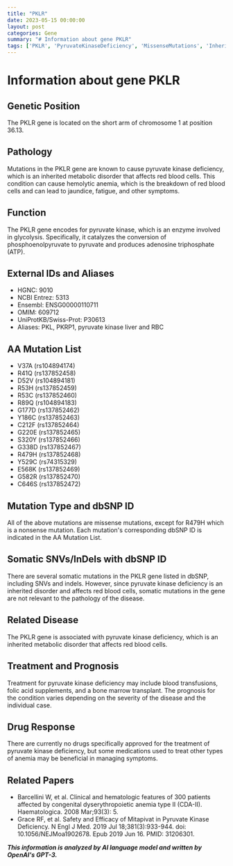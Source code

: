 ```yaml
---
title: "PKLR"
date: 2023-05-15 00:00:00
layout: post
categories: Gene
summary: "# Information about gene PKLR"
tags: ['PKLR', 'PyruvateKinaseDeficiency', 'MissenseMutations', 'InheritedDisorder', 'BloodTransfusions', 'BoneMarrowTransplant', 'Mitapivat', 'MetabolicDisorder']
---
```


# Information about gene PKLR

## Genetic Position
The PKLR gene is located on the short arm of chromosome 1 at position 36.13.

## Pathology
Mutations in the PKLR gene are known to cause pyruvate kinase deficiency, which is an inherited metabolic disorder that affects red blood cells. This condition can cause hemolytic anemia, which is the breakdown of red blood cells and can lead to jaundice, fatigue, and other symptoms.

## Function
The PKLR gene encodes for pyruvate kinase, which is an enzyme involved in glycolysis. Specifically, it catalyzes the conversion of phosphoenolpyruvate to pyruvate and produces adenosine triphosphate (ATP).

## External IDs and Aliases
- HGNC: 9010
- NCBI Entrez: 5313
- Ensembl: ENSG00000110711 
- OMIM: 609712
- UniProtKB/Swiss-Prot: P30613
- Aliases: PKL, PKRP1, pyruvate kinase liver and RBC

## AA Mutation List
- V37A (rs104894174)
- R41Q (rs137852458)
- D52V (rs104894181)
- R53H (rs137852459)
- R53C (rs137852460)
- R89Q (rs104894183)
- G177D (rs137852462)
- Y186C (rs137852463)
- C212F (rs137852464)
- G220E (rs137852465)
- S320Y (rs137852466)
- G338D (rs137852467)
- R479H (rs137852468)
- Y529C (rs74315329)
- E568K (rs137852469)
- G582R (rs137852470)
- C646S (rs137852472)

## Mutation Type and dbSNP ID
All of the above mutations are missense mutations, except for R479H which is a nonsense mutation. Each mutation's corresponding dbSNP ID is indicated in the AA Mutation List.

## Somatic SNVs/InDels with dbSNP ID
There are several somatic mutations in the PKLR gene listed in dbSNP, including SNVs and indels. However, since pyruvate kinase deficiency is an inherited disorder and affects red blood cells, somatic mutations in the gene are not relevant to the pathology of the disease.

## Related Disease
The PKLR gene is associated with pyruvate kinase deficiency, which is an inherited metabolic disorder that affects red blood cells.

## Treatment and Prognosis
Treatment for pyruvate kinase deficiency may include blood transfusions, folic acid supplements, and a bone marrow transplant. The prognosis for the condition varies depending on the severity of the disease and the individual case.

## Drug Response
There are currently no drugs specifically approved for the treatment of pyruvate kinase deficiency, but some medications used to treat other types of anemia may be beneficial in managing symptoms.

## Related Papers
- Barcellini W, et al. Clinical and hematologic features of 300 patients affected by congenital dyserythropoietic anemia type II (CDA-II). Haematologica. 2008 Mar;93(3): 5.
- Grace RF, et al. Safety and Efficacy of Mitapivat in Pyruvate Kinase Deficiency. N Engl J Med. 2019 Jul 18;381(3):933-944. doi: 10.1056/NEJMoa1902678. Epub 2019 Jun 16. PMID: 31206301.

**_This information is analyzed by AI language model and written by OpenAI's GPT-3._**
